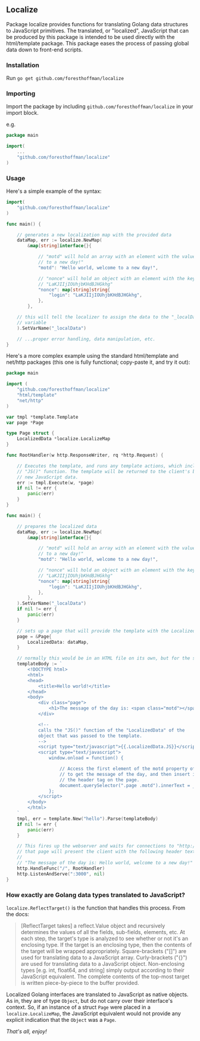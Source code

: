 ## Localize

Package localize provides functions for translating Golang data structures to JavaScript primitives. The translated, or "localized", JavaScript that can be produced by this package is intended to be used directly with the html/template package. This package eases the process of passing global data down to front-end scripts.

### Installation

Run `go get github.com/foresthoffman/localize`

### Importing

Import the package by including `github.com/foresthoffman/localize` in your import block.

e.g.

```Go
package main

import(
	...
	"github.com/foresthoffman/localize"
)
```

### Usage

Here's a simple example of the syntax:

```Go
import(
    "github.com/foresthoffman/localize"
)

func main() {

    // generates a new localization map with the provided data
    dataMap, err := localize.NewMap(
        &map[string]interface{}{

            // "motd" will hold an array with an element with the value, "Hello world, welcome
            // to a new day!"
            "motd": "Hello world, welcome to a new day!",

            // "nonce" will hold an object with an element with the key, "login", and the value,
            // "LaKJIIjIOUhjbKHdBJHGkhg"
            "nonce": map[string]string{
                "login": "LaKJIIjIOUhjbKHdBJHGkhg",
            },
        },

    // this will tell the localizer to assign the data to the "_localData" global JavaScript
    // variable
    ).SetVarName("_localData")

    // ...proper error handling, data manipulation, etc.
}
```

Here's a more complex example using the standard html/template and net/http packages (this one is fully functional; copy-paste it, and try it out):

```Go
package main

import (
    "github.com/foresthoffman/localize"
    "html/template"
    "net/http"
)

var tmpl *template.Template
var page *Page

type Page struct {
    LocalizedData *localize.LocalizeMap
}

func RootHandler(w http.ResponseWriter, rq *http.Request) {

    // Executes the template, and runs any template actions, which includes the LocalizedData's
    // "JS()" function. The template will be returned to the client's browser along with the
    // new JavaScript data.
    err := tmpl.Execute(w, *page)
    if nil != err {
        panic(err)
    }
}

func main() {

    // prepares the localized data
    dataMap, err := localize.NewMap(
        &map[string]interface{}{

            // "motd" will hold an array with an element with the value, "Hello world, welcome
            // to a new day!"
            "motd": "Hello world, welcome to a new day!",

            // "nonce" will hold an object with an element with the key, "login", and the value,
            // "LaKJIIjIOUhjbKHdBJHGkhg"
            "nonce": map[string]string{
                "login": "LaKJIIjIOUhjbKHdBJHGkhg",
            },
        },
    ).SetVarName("_localData")
    if nil != err {
        panic(err)
    }

    // sets up a page that will provide the template with the LocalizedData field
    page = &Page{
        LocalizedData: dataMap,
    }

    // normally this would be in an HTML file on its own, but for the sake of brevity...
    templateBody := `
        <!DOCTYPE html>
        <html>
        <head>
            <title>Hello world!</title>
        </head>
        <body>
            <div class="page">
                <h1>The message of the day is: <span class="motd"></span></h1>
            </div>

            <!--
            calls the "JS()" function of the "LocalizedData" of the
            object that was passed to the template.
            -->
            <script type="text/javascript">{{.LocalizedData.JS}}</script>
            <script type="text/javascript">
                window.onload = function() {

                    // Access the first element of the motd property of the _localData variable
                    // to get the message of the day, and then insert it into the motd span of
                    // the header tag on the page.
                    document.querySelector(".page .motd").innerText = _localData.motd[0];
                };
            </script>
        </body>
        </html>
    `
    tmpl, err = template.New("hello").Parse(templateBody)
    if nil != err {
        panic(err)
    }

    // This fires up the webserver and waits for connections to "http://localhost:3000/". Hitting
    // that page will present the client with the following header text:
    //
    // "The message of the day is: Hello world, welcome to a new day!"
    http.HandleFunc("/", RootHandler)
    http.ListenAndServe(":3000", nil)
}
```

### How exactly are Golang data types translated to JavaScript?

`localize.ReflectTarget()` is the function that handles this process. From the docs:

> [ReflectTarget takes] a reflect.Value object and recursively determines the values of all the fields, sub-fields, elements, etc. At each step, the target's type is analyzed to see whether or not it's an enclosing type. If the target is an enclosing type, then the contents of the target will be wrapped appropriately. Square-brackets ("[]") are used for translating data to a JavaScript array. Curly-brackets ("{}") are used for translating data to a JavaScript object. Non-enclosing types [e.g. int, float64, and string] simply output according to their JavaScript equivalent. The complete contents of the top-most target is written piece-by-piece to the buffer provided.

Localized Golang interfaces are translated to JavaScript as native objects. As in, they are of type `Object`, but do not carry over their interface's context. So, if an instance of a struct `Page` were placed in a `localize.LocalizeMap`, the JavaScript equivalent would not provide any explicit indication that the `Object` was a `Page`.

_That's all, enjoy!_
